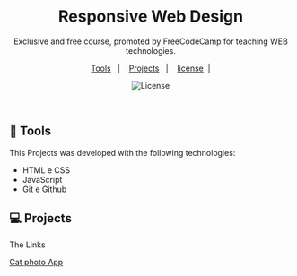 <h1 align="center">Responsive Web Design</h1>

<p align="center">
Exclusive and free course, promoted by FreeCodeCamp for teaching WEB technologies.
</p>

<p align="center">
  <a href="#-tecnologias">Tools</a>&nbsp;&nbsp;&nbsp;|&nbsp;&nbsp;&nbsp;
  <a href="#-Projects">Projects</a>&nbsp;&nbsp;&nbsp;|&nbsp;&nbsp;&nbsp;
  <a href="#memo-licença">license</a>&nbsp; |
</p>

<p align="center">
  <img alt="License" src="https://img.shields.io/static/v1?label=license&message=MIT&color=49AA26&labelColor=000000">
</p>

<br>



## 🚀 Tools

This Projects was developed with the following technologies:

- HTML e CSS
- JavaScript
- Git e Github

## 💻 Projects

The Links 

[Cat photo App]()







